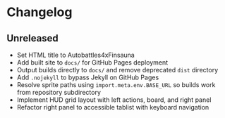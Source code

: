 # Changelog

## Unreleased
- Set HTML title to Autobattles4xFinsauna
- Add built site to `docs/` for GitHub Pages deployment
- Output builds directly to `docs/` and remove deprecated `dist` directory
- Add `.nojekyll` to bypass Jekyll on GitHub Pages
- Resolve sprite paths using `import.meta.env.BASE_URL` so builds work from repository subdirectory
- Implement HUD grid layout with left actions, board, and right panel
- Refactor right panel to accessible tablist with keyboard navigation
